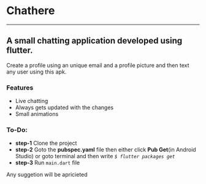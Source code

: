 # Chathere
---     
## A small chatting application developed using flutter.

Create a profile using an unique email and a profile picture and then text any user using this apk.

### Features
* Live chatting
* Always gets updated with the changes
* Small animations

### To-Do:
* **step-1**
    Clone the project
* **step-2**
    Goto the **pubspec.yaml** file then either click **Pub Get**(in Android Studio) or goto terminal and then write *`$ flutter packages get`*
* **step-3**
    Run `main.dart` file

Any suggetion will be apricieted
